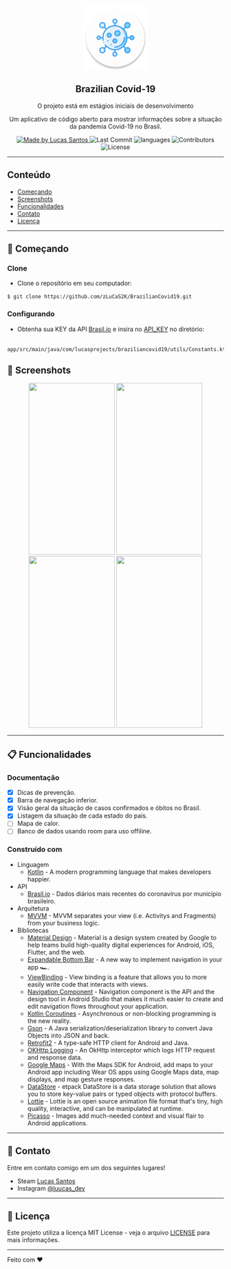 <p align="center"><img src="https://github.com/zLuCaS2K/BrazilianCovid19/blob/master/app/src/main/res/mipmap-xxxhdpi/ic_launcher.png" width="150"></p>
<h2 align="center">
  Brazilian Covid-19
</h2>
<p align="center">O projeto está em estágios iniciais de desenvolvimento</p>
<p align="center">Um aplicativo de código aberto para mostrar informações sobre a situação da pandemia Covid-19 no Brasil.</p>

<p align="center">
  <a href="https://github.com/zLuCaS2K">
    <img alt="Made by Lucas Santos" src="https://img.shields.io/badge/made%20by-Lucas%20Santos-brightgreen">
  </a>
  <img alt="Last Commit" src="https://img.shields.io/github/last-commit/zLuCaS2K/BrazilianCovid19">
  <img alt="languages" src="https://img.shields.io/github/languages/top/zLuCaS2K/BrazilianCovid19">
  <img alt="Contributors" src="https://img.shields.io/github/contributors/zLuCaS2K/BrazilianCovid19">
  <img alt="License" src="https://img.shields.io/badge/license-MIT-%2304D361">
</p>

---
## Conteúdo
<ul>
  <li><a href="#-getting-started">Começando</a></li>
  <li><a href="#-show-screenshots">Screenshots</a></li>
  <li><a href="#-features">Funcionalidades</a></li>
  <li><a href="#-support">Contato</a></li>
  <li><a href="#-license">Licença</a></li>
</ul>

---
## 🚀 Começando
### Clone

- Clone o repositório em seu computador:

```
$ git clone https://github.com/zLuCaS2K/BrazilianCovid19.git
```

### Configurando
- Obtenha sua KEY da API [Brasil.io](https://brasil.io/auth/entrar/) e insira no [API_KEY](https://github.com/zLuCaS2K/BrazilianCovid19/blob/master/app/src/main/java/com/lucasprojects/braziliancovid19/utils/Constants.kt) no diretório:

```
  app/src/main/java/com/lucasprojects/braziliancovid19/utils/Constants.kt
```

## 📱 Screenshots
<p align="center">
  <img src="https://user-images.githubusercontent.com/52612637/115037985-74b8e980-9ea5-11eb-9ee7-2c8de0911817.png" width="200" height="400" />
  <img src="https://user-images.githubusercontent.com/52612637/115038096-95813f00-9ea5-11eb-970c-7b23535c48df.png" width="200" height="400" />
  <img src="https://user-images.githubusercontent.com/52612637/115038198-acc02c80-9ea5-11eb-93b3-f4d02fc852b3.png" width="200" height="400" />
  <img src="https://user-images.githubusercontent.com/52612637/115314107-f7ae9e00-a14a-11eb-84cd-cfce6713655c.png" width="200" height="400" />
</p>

---
## 📋 Funcionalidades
### Documentação
- [x] Dicas de prevenção.
- [x] Barra de navegação inferior.
- [x] Visão geral da situação de casos confirmados e óbitos no Brasil.
- [x] Listagem da situação de cada estado do país.
- [ ] Mapa de calor.
- [ ] Banco de dados usando room para uso offiline.

### Construído com
- Linguagem
  - [Kotlin](https://kotlinlang.org/) - A modern programming language that makes developers happier.
- API
  - [Brasil.io](https://github.com/turicas/covid19-br) - Dados diários mais recentes do coronavírus por município brasileiro.
- Arquitetura
  - [MVVM](https://developer.android.com/jetpack/guide?hl=pt-br) - MVVM separates your view (i.e. Activitys and Fragments) from your business logic.
- Bibliotecas
  - [Material Design](https://material.io/) - Material is a design system created by Google to help teams build high-quality digital experiences for Android, iOS, Flutter, and the web.
  - [Expandable Bottom Bar](https://github.com/st235/ExpandableBottomBar) - A new way to implement navigation in your app 🏎.
  - [ViewBinding](https://developer.android.com/topic/libraries/view-binding?hl=pt-br) - View binding is a feature that allows you to more easily write code that interacts with views.
  - [Navigation Component](https://developer.android.com/guide/navigation/navigation-getting-started) - Navigation component is the API and the design tool in Android Studio that makes it much easier to create and edit navigation flows throughout your application.
  - [Kotlin Coroutines](https://kotlinlang.org/docs/coroutines-overview.html) - Asynchronous or non-blocking programming is the new reality.
  - [Gson](https://github.com/google/gson) - A Java serialization/deserialization library to convert Java Objects into JSON and back.
  - [Retrofit2](https://square.github.io/retrofit/) - A type-safe HTTP client for Android and Java.
  - [OKHttp Logging](https://github.com/square/okhttp/tree/master/okhttp-logging-interceptor) - An OkHttp interceptor which logs HTTP request and response data.
  - [Google Maps](https://developers.google.com/maps/documentation/android-sdk/overview?hl=pt-br) - With the Maps SDK for Android, add maps to your Android app including Wear OS apps using Google Maps data, map displays, and map gesture responses.
  - [DataStore](https://developer.android.com/topic/libraries/architecture/datastore) - etpack DataStore is a data storage solution that allows you to store key-value pairs or typed objects with protocol buffers.
  - [Lottie](https://lottiefiles.com/) - Lottie is an open source animation file format that's tiny, high quality, interactive, and can be manipulated at runtime.
  - [Picasso](https://square.github.io/picasso/) - Images add much-needed context and visual flair to Android applications.

---
## 📌 Contato

Entre em contato comigo em um dos seguintes lugares!

- Steam [Lucas Santos](https://steamcommunity.com/id/zLuCaS2K/)
- Instagram [@luucas_dev](https://www.instagram.com/luucas_dev/)

---
## 📝 Licença

Este projeto utiliza a licença MIT License - veja o arquivo [LICENSE](LICENSE) para mais informações.

---

Feito com ♥
